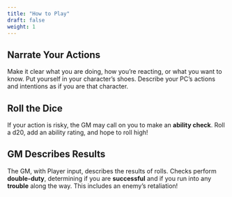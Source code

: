 ```yaml
---
title: "How to Play"
draft: false
weight: 1
---
```


## Narrate Your Actions
Make it clear what you are doing, how you’re reacting, or what you want to know. Put yourself in your character’s shoes. Describe your PC’s actions and intentions as if you are that character.

## Roll the Dice
If your action is risky, the GM may call on you to make an **ability check**. Roll a d20, add an ability rating, and hope to roll high!

## GM Describes Results
The GM, with Player input, describes the results of rolls. Checks perform **double-duty**, determining if you are **successful** and if you run into any **trouble** along the way. This includes an enemy’s retaliation!

